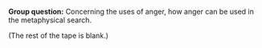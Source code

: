 <p class="group-question"><strong>Group question:</strong> Concerning the uses of anger, how anger can be used in the metaphysical search.</p>
<p class="comment">(The rest of the tape is blank.)</p>